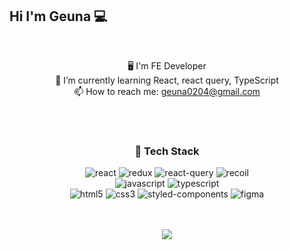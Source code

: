 ## Hi I'm Geuna 💻

<!--
**green9930/green9930** is a ✨ _special_ ✨ repository because its `README.md` (this file) appears on your GitHub profile. -->
    
<br />

<div align="center">

🖥️ I'm FE Developer  
🌱 I’m currently learning React, react query, TypeScript    
📫 How to reach me: geuna0204@gmail.com  

</div>  

<br />  
<br />

<div align="center">

### 📌 Tech Stack
  ![react](https://img.shields.io/badge/react-61DAFB?style=for-the-badge&logo=react&logoColor=black)  ![redux](https://img.shields.io/badge/redux-764ABC?style=for-the-badge&logo=redux&logoColor=white)  ![react-query](https://img.shields.io/badge/reactquery-FF4154?style=for-the-badge&logo=reactquery&logoColor=white)  ![recoil](https://img.shields.io/badge/recoil-000000?style=for-the-badge&logo=recoil&logoColor=white)  
  ![javascript](https://img.shields.io/badge/javascript-F7DF1E?style=for-the-badge&logo=javascript&logoColor=black)  ![typescript](https://img.shields.io/badge/typescript-3178C6?style=for-the-badge&logo=typescript&logoColor=white)  
  ![html5](https://img.shields.io/badge/HMTL5-E34F26?style=for-the-badge&logo=html5&logoColor=white)  ![css3](https://img.shields.io/badge/css3-1572B6?style=for-the-badge&logo=css3&logoColor=white)   ![styled-components](https://img.shields.io/badge/styledcomponents-DB7093?style=for-the-badge&logo=styledcomponents&logoColor=white)  ![figma](https://img.shields.io/badge/figma-F24E1E?style=for-the-badge&logo=figma&logoColor=white)
  
</div>  

<br />
<br />

<div align="center">
    <img align=top src="https://github-readme-stats.vercel.app/api?username=green9930&theme=react&show_icons=true" />
</div>


